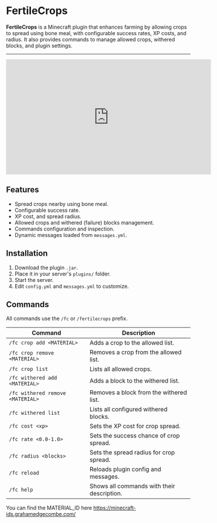 # FertileCrops

**FertileCrops** is a Minecraft plugin that enhances farming by allowing crops to spread using bone meal, with configurable success rates, XP costs, and radius. It also provides commands to manage allowed crops, withered blocks, and plugin settings.

---

<iframe width="560" height="315" src="https://www.youtube-nocookie.com/embed/orx1yQuhm6k" title="YouTube video player" frameborder="0" allow="accelerometer; autoplay; clipboard-write; encrypted-media; gyroscope; picture-in-picture; web-share" allowfullscreen></iframe>


## Features

- Spread crops nearby using bone meal.
- Configurable success rate.
- XP cost, and spread radius.
- Allowed crops and withered (failure) blocks management.
- Commands configuration and inspection.
- Dynamic messages loaded from `messages.yml`.

## Installation

1. Download the plugin `.jar`.
2. Place it in your server's `plugins/` folder.
3. Start the server.
4. Edit `config.yml` and `messages.yml` to customize.

## Commands

All commands use the `/fc` or `/fertilecrops` prefix.

| Command | Description |
|---------|-------------|
| `/fc crop add <MATERIAL>` | Adds a crop to the allowed list. |
| `/fc crop remove <MATERIAL>` | Removes a crop from the allowed list. |
| `/fc crop list` | Lists all allowed crops. |
| `/fc withered add <MATERIAL>` | Adds a block to the withered list. |
| `/fc withered remove <MATERIAL>` | Removes a block from the withered list. |
| `/fc withered list` | Lists all configured withered blocks. |
| `/fc cost <xp>` | Sets the XP cost for crop spread. |
| `/fc rate <0.0-1.0>` | Sets the success chance of crop spread. |
| `/fc radius <blocks>` | Sets the spread radius for crop spread. |
| `/fc reload` | Reloads plugin config and messages. |
| `/fc help` | Shows all commands with their description. |

You can find the MATERIAL_ID here https://minecraft-ids.grahamedgecombe.com/
